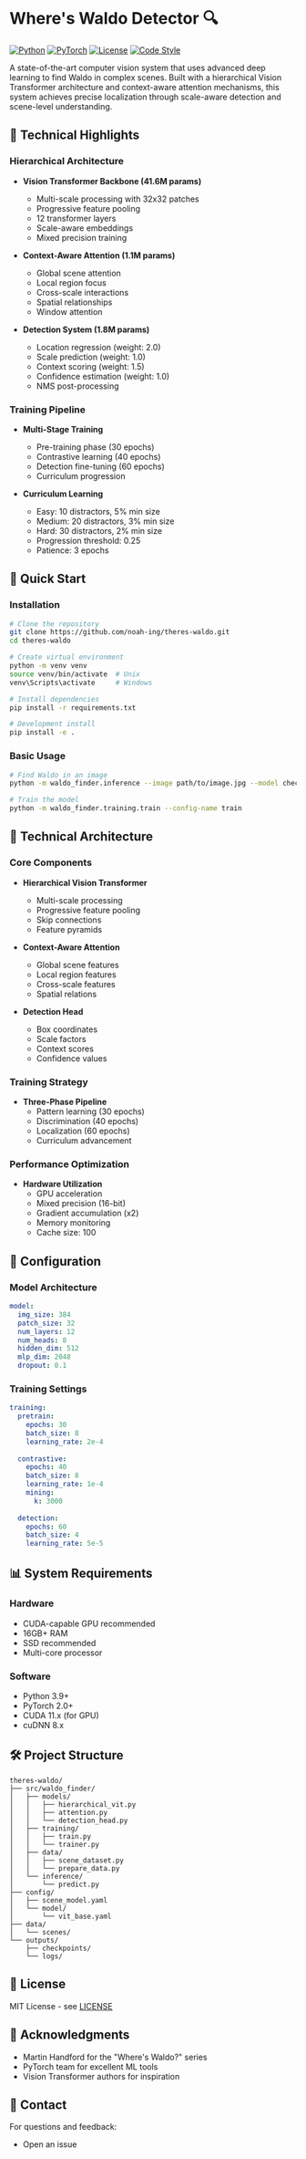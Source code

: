 # Where's Waldo Detector 🔍

[![Python](https://img.shields.io/badge/Python-3.9%2B-blue.svg)](https://www.python.org/downloads/)
[![PyTorch](https://img.shields.io/badge/PyTorch-2.0%2B-red.svg)](https://pytorch.org/)
[![License](https://img.shields.io/badge/License-MIT-yellow.svg)](LICENSE)
[![Code Style](https://img.shields.io/badge/code%20style-black-000000.svg)](https://github.com/psf/black)

A state-of-the-art computer vision system that uses advanced deep learning to find Waldo in complex scenes. Built with a hierarchical Vision Transformer architecture and context-aware attention mechanisms, this system achieves precise localization through scale-aware detection and scene-level understanding.

## 🌟 Technical Highlights

### Hierarchical Architecture
- **Vision Transformer Backbone (41.6M params)**
  * Multi-scale processing with 32x32 patches
  * Progressive feature pooling
  * 12 transformer layers
  * Scale-aware embeddings
  * Mixed precision training

- **Context-Aware Attention (1.1M params)**
  * Global scene attention
  * Local region focus
  * Cross-scale interactions
  * Spatial relationships
  * Window attention

- **Detection System (1.8M params)**
  * Location regression (weight: 2.0)
  * Scale prediction (weight: 1.0)
  * Context scoring (weight: 1.5)
  * Confidence estimation (weight: 1.0)
  * NMS post-processing

### Training Pipeline
- **Multi-Stage Training**
  * Pre-training phase (30 epochs)
  * Contrastive learning (40 epochs)
  * Detection fine-tuning (60 epochs)
  * Curriculum progression

- **Curriculum Learning**
  * Easy: 10 distractors, 5% min size
  * Medium: 20 distractors, 3% min size
  * Hard: 30 distractors, 2% min size
  * Progression threshold: 0.25
  * Patience: 3 epochs

## 🚀 Quick Start

### Installation
```bash
# Clone the repository
git clone https://github.com/noah-ing/theres-waldo.git
cd theres-waldo

# Create virtual environment
python -m venv venv
source venv/bin/activate  # Unix
venv\Scripts\activate     # Windows

# Install dependencies
pip install -r requirements.txt

# Development install
pip install -e .
```

### Basic Usage
```bash
# Find Waldo in an image
python -m waldo_finder.inference --image path/to/image.jpg --model checkpoints/latest.ckpt

# Train the model
python -m waldo_finder.training.train --config-name train
```

## 📖 Technical Architecture

### Core Components
- **Hierarchical Vision Transformer**
  * Multi-scale processing
  * Progressive feature pooling
  * Skip connections
  * Feature pyramids

- **Context-Aware Attention**
  * Global scene features
  * Local region features
  * Cross-scale features
  * Spatial relations

- **Detection Head**
  * Box coordinates
  * Scale factors
  * Context scores
  * Confidence values

### Training Strategy
- **Three-Phase Pipeline**
  * Pattern learning (30 epochs)
  * Discrimination (40 epochs)
  * Localization (60 epochs)
  * Curriculum advancement

### Performance Optimization
- **Hardware Utilization**
  * GPU acceleration
  * Mixed precision (16-bit)
  * Gradient accumulation (x2)
  * Memory monitoring
  * Cache size: 100

## 🔧 Configuration

### Model Architecture
```yaml
model:
  img_size: 384
  patch_size: 32
  num_layers: 12
  num_heads: 8
  hidden_dim: 512
  mlp_dim: 2048
  dropout: 0.1
```

### Training Settings
```yaml
training:
  pretrain:
    epochs: 30
    batch_size: 8
    learning_rate: 2e-4
  
  contrastive:
    epochs: 40
    batch_size: 8
    learning_rate: 1e-4
    mining:
      k: 3000
  
  detection:
    epochs: 60
    batch_size: 4
    learning_rate: 5e-5
```

## 📊 System Requirements

### Hardware
- CUDA-capable GPU recommended
- 16GB+ RAM
- SSD recommended
- Multi-core processor

### Software
- Python 3.9+
- PyTorch 2.0+
- CUDA 11.x (for GPU)
- cuDNN 8.x

## 🛠️ Project Structure
```
theres-waldo/
├── src/waldo_finder/
│   ├── models/
│   │   ├── hierarchical_vit.py
│   │   ├── attention.py
│   │   └── detection_head.py
│   ├── training/
│   │   ├── train.py
│   │   └── trainer.py
│   ├── data/
│   │   ├── scene_dataset.py
│   │   └── prepare_data.py
│   └── inference/
│       └── predict.py
├── config/
│   ├── scene_model.yaml
│   └── model/
│       └── vit_base.yaml
├── data/
│   └── scenes/
└── outputs/
    ├── checkpoints/
    └── logs/
```

## 📝 License
MIT License - see [LICENSE](LICENSE)

## 🙏 Acknowledgments
- Martin Handford for the "Where's Waldo?" series
- PyTorch team for excellent ML tools
- Vision Transformer authors for inspiration

## 📧 Contact
For questions and feedback:
- Open an issue

